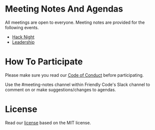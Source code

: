 # Meeting Notes And Agendas
All meetings are open to everyone. Meeting notes are provided for the following events.

- [Hack Night](https://github.com/friendlycode/meeting-notes/tree/master/notes)
- [Leadership](https://github.com/friendlycode/meeting-notes/tree/master/leadership)

# How To Participate

Please make sure you read our [Code of Conduct](https://github.com/friendlycode/codeofconduct/blob/master/README.md) before participating.

Use the #meeting-notes channel within Friendly Code's Slack channel to comment on or make suggestions/changes to agendas. 

# License
Read our [license](https://github.com/friendlycode/meeting-notes/blob/master/license.md) based on the MIT license.
